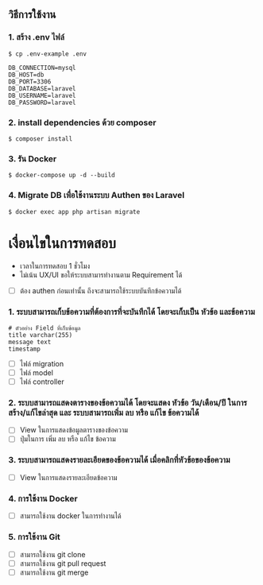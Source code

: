 ## วิธีการใช้งาน
### 1. สร้าง .env ไฟล์
	$ cp .env-example .env
``` 
DB_CONNECTION=mysql
DB_HOST=db
DB_PORT=3306
DB_DATABASE=laravel
DB_USERNAME=laravel
DB_PASSWORD=laravel 
```

### 2. install dependencies ด้วย composer
	$ composer install

### 3. รัน Docker
	$ docker-compose up -d --build

### 4. Migrate DB เพื่อใช้งานระบบ Authen ของ Laravel
	$ docker exec app php artisan migrate

# เงื่อนไขในการทดสอบ
* เวลาในการทดสอบ 1 ชั่วโมง
* ไม่เน้น UX/UI ขอให้ระบบสามารทำงานตาม Requirement ได้
- [ ] ต้อง authen ก่อนเท่านั้น ถึงจะสามารถใช้ระบบบันทึกข้อความได้
### 1. ระบบสามารถเก็บข้อความที่ต้องการที่จะบันทึกได้ โดยจะเก็บเป็น หัวข้อ และข้อความ
	# ตัวอย่าง Field ที่เก็บข้อมูล
	title varchar(255) 
	message text
	timestamp
- [ ] ไฟล์ migration
- [ ] ไฟล์ model
- [ ] ไฟล์ controller
### 2. ระบบสามารถแสดงตารางของข้อความได้ โดยจะแสดง หัวข้อ วัน/เดือน/ปี ในการสร้าง/แก้ไขล่าสุด และ ระบบสามารถเพิ่ม ลบ หรือ แก้ไข ข้อความได้
- [ ] View ในการแสดงข้อมูลตารางของข้อความ
- [ ] ปุ่มในการ เพิ่ม ลบ หรือ แก้ไข ข้อความ
### 3. ระบบสามารถแสดงรายละเอียดของข้อความได้ เมื่อคลิกที่หัวข้อของข้อความ
- [ ] View ในการแสดงรายละเอียดข้อความ
### 4. การใช้งาน Docker
- [ ] สามารถใช้งาน docker ในการทำงานได้
### 5. การใช้งาน Git
- [ ] สามารถใช้งาน git clone
- [ ] สามารถใช้งาน git pull request
- [ ] สามารถใช้งาน git merge
